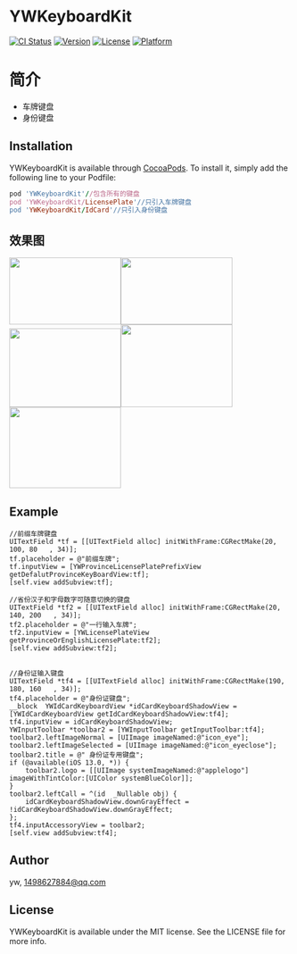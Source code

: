 # YWKeyboardKit

[![CI Status](https://img.shields.io/travis/yw/YWKeyboardKit.svg?style=flat)](https://travis-ci.org/yw/YWKeyboardKit)
[![Version](https://img.shields.io/cocoapods/v/YWKeyboardKit.svg?style=flat)](https://cocoapods.org/pods/YWKeyboardKit)
[![License](https://img.shields.io/cocoapods/l/YWKeyboardKit.svg?style=flat)](https://cocoapods.org/pods/YWKeyboardKit)
[![Platform](https://img.shields.io/cocoapods/p/YWKeyboardKit.svg?style=flat)](https://cocoapods.org/pods/YWKeyboardKit)



简介
==============
-  车牌键盘
-  身份键盘

## Installation

YWKeyboardKit is available through [CocoaPods](https://cocoapods.org). To install
it, simply add the following line to your Podfile:

```ruby
pod 'YWKeyboardKit'//包含所有的键盘
pod 'YWKeyboardKit/LicensePlate'//只引入车牌键盘
pod 'YWKeyboardKit/IdCard'//只引入身份键盘
```

## 效果图
<img src="https://github.com/flyOfYW/YWKeyboardKit/blob/master/image_re/id_card_1%402x.png" width="200" height="120"><img src="https://github.com/flyOfYW/YWKeyboardKit/blob/master/image_re/id_card_2%402x.png" width="200" height="120"><img src="https://github.com/flyOfYW/YWKeyboardKit/blob/master/image_re/plate_1%402x.png"   width="200" height="141"><img src="https://github.com/flyOfYW/YWKeyboardKit/blob/master/image_re/plate_2%402x.png"   width="200" height="148"><img src="https://github.com/flyOfYW/YWKeyboardKit/blob/master/image_re/plate_3%402x.png"   width="200" height="145">


## Example

```
//前缀车牌键盘
UITextField *tf = [[UITextField alloc] initWithFrame:CGRectMake(20, 100, 80   , 34)];
tf.placeholder = @"前缀车牌";
tf.inputView = [YWProvinceLicensePlatePrefixView getDefalutProvinceKeyBoardView:tf];
[self.view addSubview:tf];

//省份汉子和字母数字可随意切换的键盘
UITextField *tf2 = [[UITextField alloc] initWithFrame:CGRectMake(20, 140, 200   , 34)];
tf2.placeholder = @"一行输入车牌";
tf2.inputView = [YWLicensePlateView getProvinceOrEnglishLicensePlate:tf2];
[self.view addSubview:tf2];


//身份证输入键盘
UITextField *tf4 = [[UITextField alloc] initWithFrame:CGRectMake(190, 180, 160   , 34)];
tf4.placeholder = @"身份证键盘";
__block  YWIdCardKeyboardView *idCardKeyboardShadowView = [YWIdCardKeyboardView getIdCardKeyboardShadowView:tf4];
tf4.inputView = idCardKeyboardShadowView;
YWInputToolbar *toolbar2 = [YWInputToolbar getInputToolbar:tf4];
toolbar2.leftImageNormal = [UIImage imageNamed:@"icon_eye"];
toolbar2.leftImageSelected = [UIImage imageNamed:@"icon_eyeclose"];
toolbar2.title = @" 身份证专用键盘";
if (@available(iOS 13.0, *)) {
    toolbar2.logo = [[UIImage systemImageNamed:@"applelogo"] imageWithTintColor:[UIColor systemBlueColor]];
}
toolbar2.leftCall = ^(id  _Nullable obj) {
    idCardKeyboardShadowView.downGrayEffect = !idCardKeyboardShadowView.downGrayEffect;
};
tf4.inputAccessoryView = toolbar2;
[self.view addSubview:tf4];

```

## Author

yw, 1498627884@qq.com

## License

YWKeyboardKit is available under the MIT license. See the LICENSE file for more info.
